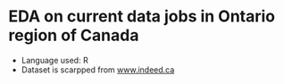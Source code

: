 # EDA on current data jobs in Ontario region of Canada
- Language used: R
- Dataset is scarpped from www.indeed.ca
